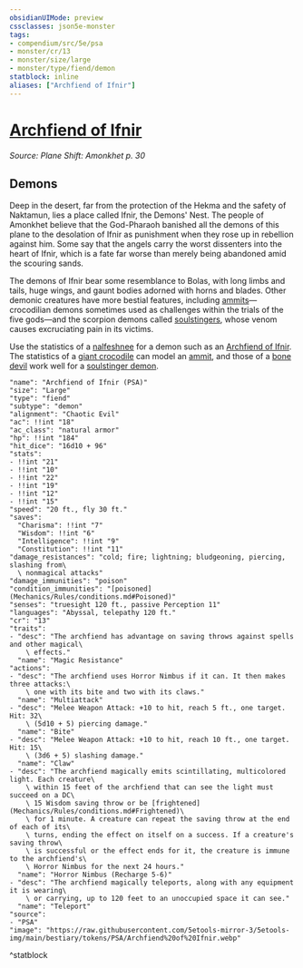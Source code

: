 ```yaml
---
obsidianUIMode: preview
cssclasses: json5e-monster
tags:
- compendium/src/5e/psa
- monster/cr/13
- monster/size/large
- monster/type/fiend/demon
statblock: inline
aliases: ["Archfiend of Ifnir"]
---
```

# [Archfiend of Ifnir](Mechanics\bestiary\fiend/archfiend-of-ifnir-psa.md)
*Source: Plane Shift: Amonkhet p. 30*  

## Demons

Deep in the desert, far from the protection of the Hekma and the safety of Naktamun, lies a place called Ifnir, the Demons' Nest. The people of Amonkhet believe that the God-Pharaoh banished all the demons of this plane to the desolation of Ifnir as punishment when they rose up in rebellion against him. Some say that the angels carry the worst dissenters into the heart of Ifnir, which is a fate far worse than merely being abandoned amid the scouring sands.

The demons of Ifnir bear some resemblance to Bolas, with long limbs and tails, huge wings, and gaunt bodies adorned with horns and blades. Other demonic creatures have more bestial features, including [ammits](Mechanics/bestiary/beast/ammit-psa.md)—crocodilian demons sometimes used as challenges within the trials of the five gods—and the scorpion demons called [soulstingers](Mechanics/bestiary/fiend/soulstinger-demon-psa.md), whose venom causes excruciating pain in its victims.

Use the statistics of a [nalfeshnee](Mechanics/bestiary/fiend/nalfeshnee.md) for a demon such as an [Archfiend of Ifnir](Mechanics/bestiary/fiend/archfiend-of-ifnir-psa.md). The statistics of a [giant crocodile](Mechanics/bestiary/beast/giant-crocodile.md) can model an [ammit](Mechanics/bestiary/beast/ammit-psa.md), and those of a [bone devil](Mechanics/bestiary/fiend/bone-devil.md) work well for a [soulstinger demon](Mechanics/bestiary/fiend/soulstinger-demon-psa.md).

```statblock
"name": "Archfiend of Ifnir (PSA)"
"size": "Large"
"type": "fiend"
"subtype": "demon"
"alignment": "Chaotic Evil"
"ac": !!int "18"
"ac_class": "natural armor"
"hp": !!int "184"
"hit_dice": "16d10 + 96"
"stats":
- !!int "21"
- !!int "10"
- !!int "22"
- !!int "19"
- !!int "12"
- !!int "15"
"speed": "20 ft., fly 30 ft."
"saves":
  "Charisma": !!int "7"
  "Wisdom": !!int "6"
  "Intelligence": !!int "9"
  "Constitution": !!int "11"
"damage_resistances": "cold; fire; lightning; bludgeoning, piercing, slashing from\
  \ nonmagical attacks"
"damage_immunities": "poison"
"condition_immunities": "[poisoned](Mechanics/Rules/conditions.md#Poisoned)"
"senses": "truesight 120 ft., passive Perception 11"
"languages": "Abyssal, telepathy 120 ft."
"cr": "13"
"traits":
- "desc": "The archfiend has advantage on saving throws against spells and other magical\
    \ effects."
  "name": "Magic Resistance"
"actions":
- "desc": "The archfiend uses Horror Nimbus if it can. It then makes three attacks:\
    \ one with its bite and two with its claws."
  "name": "Multiattack"
- "desc": "Melee Weapon Attack: +10 to hit, reach 5 ft., one target. Hit: 32\
    \ (5d10 + 5) piercing damage."
  "name": "Bite"
- "desc": "Melee Weapon Attack: +10 to hit, reach 10 ft., one target. Hit: 15\
    \ (3d6 + 5) slashing damage."
  "name": "Claw"
- "desc": "The archfiend magically emits scintillating, multicolored light. Each creature\
    \ within 15 feet of the archfiend that can see the light must succeed on a DC\
    \ 15 Wisdom saving throw or be [frightened](Mechanics/Rules/conditions.md#Frightened)\
    \ for 1 minute. A creature can repeat the saving throw at the end of each of its\
    \ turns, ending the effect on itself on a success. If a creature's saving throw\
    \ is successful or the effect ends for it, the creature is immune to the archfiend's\
    \ Horror Nimbus for the next 24 hours."
  "name": "Horror Nimbus (Recharge 5-6)"
- "desc": "The archfiend magically teleports, along with any equipment it is wearing\
    \ or carrying, up to 120 feet to an unoccupied space it can see."
  "name": "Teleport"
"source":
- "PSA"
"image": "https://raw.githubusercontent.com/5etools-mirror-3/5etools-img/main/bestiary/tokens/PSA/Archfiend%20of%20Ifnir.webp"
```
^statblock